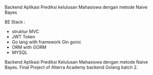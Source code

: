 Backend Aplikasi Prediksi kelulusan Mahasiswa dengan metode Naive Bayes

BE Stack :
- struktur MVC
- JWT Token
- Go lang with framework Gin gonic
- ORM with GORM
- MYSQL

Backend Aplikasi Prediksi Kelulusan Mahasiswa dengan metode Naive Bayes. 
Final Project of Alterra Academy backend Golang batch 2.
